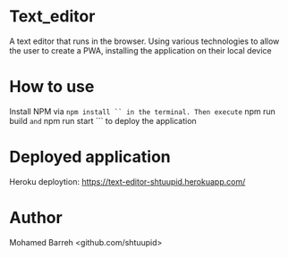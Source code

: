 # Text_editor
A text editor that runs in the browser. Using various technologies to allow the user to create a PWA, installing the application on their local device

# How to use

Install NPM via ``` npm install `` in the terminal. Then execute ``` npm run build ``` and ``` npm run start ``` to deploy the application

# Deployed application 

Heroku deploytion: https://text-editor-shtuupid.herokuapp.com/

# Author

Mohamed Barreh <github.com/shtuupid>
